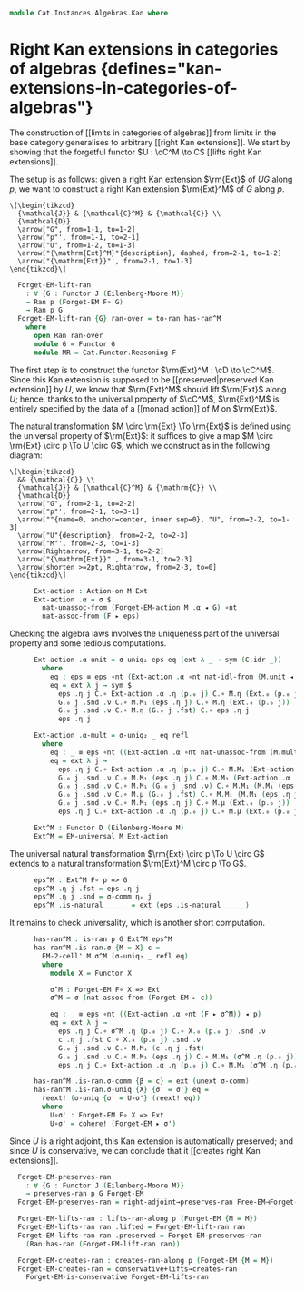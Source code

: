 <!--
```agda
open import Cat.Diagram.Monad.Action
open import Cat.Functor.Conservative
open import Cat.Functor.Adjoint.Kan
open import Cat.Functor.Coherence
open import Cat.Instances.Functor
open import Cat.Functor.Kan.Base
open import Cat.Displayed.Total
open import Cat.Diagram.Monad
open import Cat.Prelude

import Cat.Functor.Reasoning
import Cat.Reasoning

open Algebra-on
open Action-on
open lifts-ran
open Functor
open _=>_
open ∫Hom
```
-->

```agda
module Cat.Instances.Algebras.Kan where
```

# Right Kan extensions in categories of algebras {defines="kan-extensions-in-categories-of-algebras"}

<!--
```agda
module _
    {o ℓ o' o'' ℓ' ℓ''}
    {C : Precategory o ℓ} {F : Functor C C} (M : Monad-on F)
    {J : Precategory o' ℓ'} {D : Precategory o'' ℓ''} (p : Functor J D)
    where

  private
    module EM = Cat.Reasoning (Eilenberg-Moore M)
    module C = Cat.Reasoning C
    module M = Monad-on M
    module p = Functor p
```
-->

The construction of [[limits in categories of algebras]] from limits in
the base category generalises to arbitrary [[right Kan extensions]].
We start by showing that the forgetful functor $U : \cC^M \to C$
[[lifts right Kan extensions]].

The setup is as follows: given a right Kan extension $\rm{Ext}$ of
$UG$ along $p$, we want to construct a right Kan extension $\rm{Ext}^M$
of $G$ along $p$.

~~~{.quiver}
\[\begin{tikzcd}
  {\mathcal{J}} & {\mathcal{C}^M} & {\mathcal{C}} \\
  {\mathcal{D}}
  \arrow["G", from=1-1, to=1-2]
  \arrow["p"', from=1-1, to=2-1]
  \arrow["U", from=1-2, to=1-3]
  \arrow["{\mathrm{Ext}^M}"{description}, dashed, from=2-1, to=1-2]
  \arrow["{\mathrm{Ext}}"', from=2-1, to=1-3]
\end{tikzcd}\]
~~~

```agda
  Forget-EM-lift-ran
    : ∀ {G : Functor J (Eilenberg-Moore M)}
    → Ran p (Forget-EM F∘ G)
    → Ran p G
  Forget-EM-lift-ran {G} ran-over = to-ran has-ran^M
    where
      open Ran ran-over
      module G = Functor G
      module MR = Cat.Functor.Reasoning F
```

The first step is to construct the functor $\rm{Ext}^M : \cD \to \cC^M$.
Since this Kan extension is supposed to be [[preserved|preserved Kan extension]] by
$U$, we know that $\rm{Ext}^M$ should lift $\rm{Ext}$ along $U$; hence,
thanks to the universal property of $\cC^M$, $\rm{Ext}^M$ is entirely
specified by the data of a [[monad action]] of $M$ on $\rm{Ext}$.

The natural transformation $M \circ \rm{Ext} \To \rm{Ext}$ is defined
using the universal property of $\rm{Ext}$: it suffices to give a
map $M \circ \rm{Ext} \circ p \To U \circ G$, which we construct as
in the following diagram:

~~~{.quiver}
\[\begin{tikzcd}
  && {\mathcal{C}} \\
  {\mathcal{J}} & {\mathcal{C}^M} & {\mathrm{C}} \\
  {\mathcal{D}}
  \arrow["G", from=2-1, to=2-2]
  \arrow["p"', from=2-1, to=3-1]
  \arrow[""{name=0, anchor=center, inner sep=0}, "U", from=2-2, to=1-3]
  \arrow["U"{description}, from=2-2, to=2-3]
  \arrow["M"', from=2-3, to=1-3]
  \arrow[Rightarrow, from=3-1, to=2-2]
  \arrow["{\mathrm{Ext}}"', from=3-1, to=2-3]
  \arrow[shorten >=2pt, Rightarrow, from=2-3, to=0]
\end{tikzcd}\]
~~~

```agda
      Ext-action : Action-on M Ext
      Ext-action .α = σ $
        nat-unassoc-from (Forget-EM-action M .α ◂ G) ∘nt
        nat-assoc-from (F ▸ eps)
```

Checking the algebra laws involves the uniqueness part of the universal
property and some tedious computations.

```agda
      Ext-action .α-unit = σ-uniq₂ eps eq (ext λ _ → sym (C.idr _))
        where
          eq : eps ≡ eps ∘nt (Ext-action .α ∘nt nat-idl-from (M.unit ◂ Ext) ◂ p)
          eq = ext λ j → sym $
            eps .η j C.∘ Ext-action .α .η (p.₀ j) C.∘ M.η (Ext.₀ (p.₀ j)) ≡⟨ C.extendl (σ-comm ηₚ j) ⟩
            G.₀ j .snd .ν C.∘ M.M₁ (eps .η j) C.∘ M.η (Ext.₀ (p.₀ j))     ≡˘⟨ C.refl⟩∘⟨ M.unit .is-natural _ _ _ ⟩
            G.₀ j .snd .ν C.∘ M.η (G.₀ j .fst) C.∘ eps .η j               ≡⟨ C.cancell (G.₀ j .snd .ν-unit) ⟩
            eps .η j                                                      ∎

      Ext-action .α-mult = σ-uniq₂ _ eq refl
        where
          eq : _ ≡ eps ∘nt ((Ext-action .α ∘nt nat-unassoc-from (M.mult ◂ Ext)) ◂ p)
          eq = ext λ j →
            eps .η j C.∘ Ext-action .α .η (p.₀ j) C.∘ M.M₁ (Ext-action .α .η (p.₀ j)) ≡⟨ C.extendl (σ-comm ηₚ j) ⟩
            G.₀ j .snd .ν C.∘ M.M₁ (eps .η j) C.∘ M.M₁ (Ext-action .α .η (p.₀ j))     ≡⟨ C.refl⟩∘⟨ MR.weave (σ-comm ηₚ j) ⟩
            G.₀ j .snd .ν C.∘ M.M₁ (G.₀ j .snd .ν) C.∘ M.M₁ (M.M₁ (eps .η j))         ≡˘⟨ C.extendl (G.₀ j .snd .ν-mult) ⟩
            G.₀ j .snd .ν C.∘ M.μ (G.₀ j .fst) C.∘ M.M₁ (M.M₁ (eps .η j))             ≡⟨ C.refl⟩∘⟨ M.mult .is-natural _ _ _ ⟩
            G.₀ j .snd .ν C.∘ M.M₁ (eps .η j) C.∘ M.μ (Ext.₀ (p.₀ j))                 ≡˘⟨ C.extendl (σ-comm ηₚ j) ⟩
            eps .η j C.∘ Ext-action .α .η (p.₀ j) C.∘ M.μ (Ext.₀ (p.₀ j))             ∎

      Ext^M : Functor D (Eilenberg-Moore M)
      Ext^M = EM-universal M Ext-action
```

The universal natural transformation $\rm{Ext} \circ p \To U \circ  G$
extends to a natural transformation $\rm{Ext}^M \circ p \To G$.

```agda
      eps^M : Ext^M F∘ p => G
      eps^M .η j .fst = eps .η j
      eps^M .η j .snd = σ-comm ηₚ j
      eps^M .is-natural _ _ _ = ext (eps .is-natural _ _ _)
```

It remains to check universality, which is another short computation.

```agda
      has-ran^M : is-ran p G Ext^M eps^M
      has-ran^M .is-ran.σ {M = X} c =
        EM-2-cell' M σ^M (σ-uniq₂ _ refl eq)
        where
          module X = Functor X

          σ^M : Forget-EM F∘ X => Ext
          σ^M = σ (nat-assoc-from (Forget-EM ▸ c))

          eq : _ ≡ eps ∘nt ((Ext-action .α ∘nt (F ▸ σ^M)) ◂ p)
          eq = ext λ j →
            eps .η j C.∘ σ^M .η (p.₀ j) C.∘ X.₀ (p.₀ j) .snd .ν             ≡⟨ C.pulll (σ-comm ηₚ j) ⟩
            c .η j .fst C.∘ X.₀ (p.₀ j) .snd .ν                             ≡⟨ c .η j .snd ⟩
            G.₀ j .snd .ν C.∘ M.M₁ (c .η j .fst)                            ≡˘⟨ C.refl⟩∘⟨ MR.collapse (σ-comm ηₚ j) ⟩
            G.₀ j .snd .ν C.∘ M.M₁ (eps .η j) C.∘ M.M₁ (σ^M .η (p.₀ j))     ≡˘⟨ C.extendl (σ-comm ηₚ j) ⟩
            eps .η j C.∘ Ext-action .α .η (p.₀ j) C.∘ M.M₁ (σ^M .η (p.₀ j)) ∎

      has-ran^M .is-ran.σ-comm {β = c} = ext (unext σ-comm)
      has-ran^M .is-ran.σ-uniq {X} {σ' = σ'} eq =
        reext! (σ-uniq {σ' = U∘σ'} (reext! eq))
        where
          U∘σ' : Forget-EM F∘ X => Ext
          U∘σ' = cohere! (Forget-EM ▸ σ')
```

Since $U$ is a right adjoint, this Kan extension is automatically
preserved; and since $U$ is conservative, we can conclude that it
[[creates right Kan extensions]].

```agda
  Forget-EM-preserves-ran
    : ∀ {G : Functor J (Eilenberg-Moore M)}
    → preserves-ran p G Forget-EM
  Forget-EM-preserves-ran = right-adjoint→preserves-ran Free-EM⊣Forget-EM

  Forget-EM-lifts-ran : lifts-ran-along p (Forget-EM {M = M})
  Forget-EM-lifts-ran ran .lifted = Forget-EM-lift-ran ran
  Forget-EM-lifts-ran ran .preserved = Forget-EM-preserves-ran
    (Ran.has-ran (Forget-EM-lift-ran ran))

  Forget-EM-creates-ran : creates-ran-along p (Forget-EM {M = M})
  Forget-EM-creates-ran = conservative+lifts→creates-ran
    Forget-EM-is-conservative Forget-EM-lifts-ran
```
